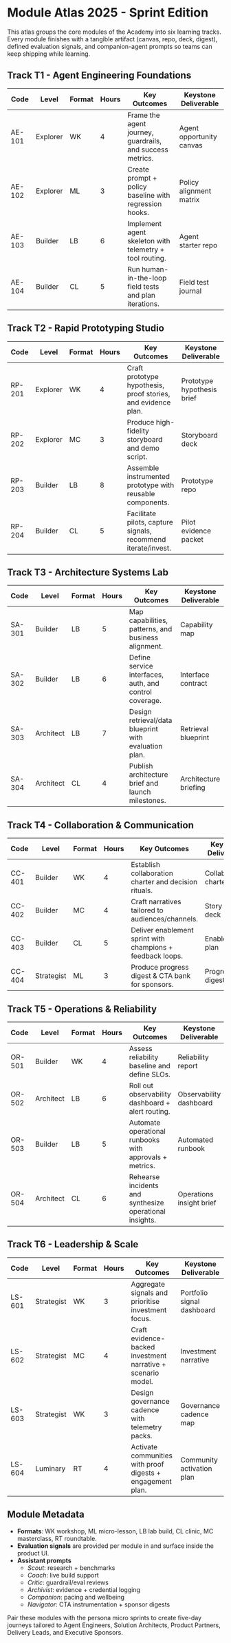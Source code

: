 # Module Atlas 2025 - Sprint Edition

This atlas groups the core modules of the Academy into six learning tracks. Every module finishes with a tangible
artifact (canvas, repo, deck, digest), defined evaluation signals, and companion-agent prompts so teams can keep
shipping while learning.

## Track T1 - Agent Engineering Foundations
| Code | Level | Format | Hours | Key Outcomes | Keystone Deliverable |
| --- | --- | --- | --- | --- | --- |
| AE-101 | Explorer | WK | 4 | Frame the agent journey, guardrails, and success metrics. | Agent opportunity canvas |
| AE-102 | Explorer | ML | 3 | Create prompt + policy baseline with regression hooks. | Policy alignment matrix |
| AE-103 | Builder | LB | 6 | Implement agent skeleton with telemetry + tool routing. | Agent starter repo |
| AE-104 | Builder | CL | 5 | Run human-in-the-loop field tests and plan iterations. | Field test journal |

## Track T2 - Rapid Prototyping Studio
| Code | Level | Format | Hours | Key Outcomes | Keystone Deliverable |
| --- | --- | --- | --- | --- | --- |
| RP-201 | Explorer | WK | 4 | Craft prototype hypothesis, proof stories, and evidence plan. | Prototype hypothesis brief |
| RP-202 | Explorer | MC | 3 | Produce high-fidelity storyboard and demo script. | Storyboard deck |
| RP-203 | Builder | LB | 8 | Assemble instrumented prototype with reusable components. | Prototype repo |
| RP-204 | Builder | CL | 5 | Facilitate pilots, capture signals, recommend iterate/invest. | Pilot evidence packet |

## Track T3 - Architecture Systems Lab
| Code | Level | Format | Hours | Key Outcomes | Keystone Deliverable |
| --- | --- | --- | --- | --- | --- |
| SA-301 | Builder | LB | 5 | Map capabilities, patterns, and business alignment. | Capability map |
| SA-302 | Builder | LB | 6 | Define service interfaces, auth, and control coverage. | Interface contract |
| SA-303 | Architect | LB | 7 | Design retrieval/data blueprint with evaluation plan. | Retrieval blueprint |
| SA-304 | Architect | CL | 4 | Publish architecture brief and launch milestones. | Architecture briefing |

## Track T4 - Collaboration & Communication
| Code | Level | Format | Hours | Key Outcomes | Keystone Deliverable |
| --- | --- | --- | --- | --- | --- |
| CC-401 | Builder | WK | 4 | Establish collaboration charter and decision rituals. | Collaboration charter |
| CC-402 | Builder | MC | 4 | Craft narratives tailored to audiences/channels. | Story arc deck |
| CC-403 | Builder | CL | 5 | Deliver enablement sprint with champions + feedback loops. | Enablement plan |
| CC-404 | Strategist | ML | 3 | Produce progress digest & CTA bank for sponsors. | Progress digest |

## Track T5 - Operations & Reliability
| Code | Level | Format | Hours | Key Outcomes | Keystone Deliverable |
| --- | --- | --- | --- | --- | --- |
| OR-501 | Builder | WK | 4 | Assess reliability baseline and define SLOs. | Reliability report |
| OR-502 | Architect | LB | 6 | Roll out observability dashboard + alert routing. | Observability dashboard |
| OR-503 | Builder | LB | 5 | Automate operational runbooks with approvals + metrics. | Automated runbook |
| OR-504 | Architect | CL | 6 | Rehearse incidents and synthesize operational insights. | Operations insight brief |

## Track T6 - Leadership & Scale
| Code | Level | Format | Hours | Key Outcomes | Keystone Deliverable |
| --- | --- | --- | --- | --- | --- |
| LS-601 | Strategist | WK | 3 | Aggregate signals and prioritise investment focus. | Portfolio signal dashboard |
| LS-602 | Strategist | MC | 4 | Craft evidence-backed investment narrative + scenario model. | Investment narrative |
| LS-603 | Strategist | WK | 3 | Design governance cadence with telemetry packs. | Governance cadence map |
| LS-604 | Luminary | RT | 4 | Activate communities with proof digests + engagement plan. | Community activation plan |

## Module Metadata
- **Formats**: WK workshop, ML micro-lesson, LB lab build, CL clinic, MC masterclass, RT roundtable.
- **Evaluation signals** are provided per module in  and surface inside the product UI.
- **Assistant prompts**
  - *Scout*: research + benchmarks
  - *Coach*: live build support
  - *Critic*: guardrail/eval reviews
  - *Archivist*: evidence + credential logging
  - *Companion*: pacing and wellbeing
  - *Navigator*: CTA instrumentation + sponsor digests

Pair these modules with the persona micro sprints to create five-day journeys tailored to Agent Engineers, Solution Architects, Product Partners, Delivery Leads, and Executive Sponsors.

